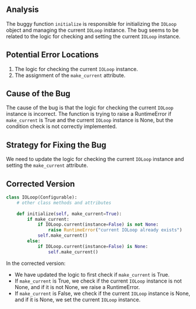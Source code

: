 ## Analysis
The buggy function `initialize` is responsible for initializing the `IOLoop` object and managing the current `IOLoop` instance. The bug seems to be related to the logic for checking and setting the current `IOLoop` instance.

## Potential Error Locations
1. The logic for checking the current `IOLoop` instance.
2. The assignment of the `make_current` attribute.

## Cause of the Bug
The cause of the bug is that the logic for checking the current `IOLoop` instance is incorrect. The function is trying to raise a RuntimeError if `make_current` is True and the current `IOLoop` instance is None, but the condition check is not correctly implemented.

## Strategy for Fixing the Bug
We need to update the logic for checking the current `IOLoop` instance and setting the `make_current` attribute.

## Corrected Version
```python
class IOLoop(Configurable):
    # other class methods and attributes
    
    def initialize(self, make_current=True):
        if make_current:
            if IOLoop.current(instance=False) is not None:
                raise RuntimeError("current IOLoop already exists")
            self.make_current()
        else:
            if IOLoop.current(instance=False) is None:
                self.make_current()
```

In the corrected version:
- We have updated the logic to first check if `make_current` is True.
- If `make_current` is True, we check if the current `IOLoop` instance is not None, and if it is not None, we raise a RuntimeError.
- If `make_current` is False, we check if the current `IOLoop` instance is None, and if it is None, we set the current `IOLoop` instance.